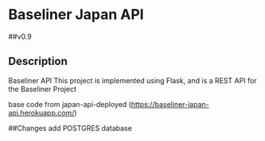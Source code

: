 # Baseliner Japan API

 ##v0.9

## Description
Baseliner API
This project is implemented using Flask, and is a REST API for the Baseliner Project

base code from japan-api-deployed (https://baseliner-japan-api.herokuapp.com/)

##Changes
add POSTGRES database

